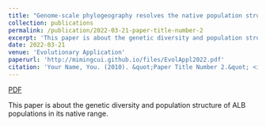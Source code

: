```yaml
---
title: "Genome-scale phylogeography resolves the native population structure of the Asian longhorned beetle, Anoplophora glabripennis (Motschulsky)"
collection: publications
permalink: /publication/2022-03-21-paper-title-number-2
excerpt: 'This paper is about the genetic diversity and population structure of ALB populations in its native range.'
date: 2022-03-21
venue: 'Evolutionary Application'
paperurl: 'http://mimingcui.github.io/files/EvolAppl2022.pdf'
citation: 'Your Name, You. (2010). &quot;Paper Title Number 2.&quot; <i>Journal 1</i>. 1(2).'
---
```


<a href='http://mimingcui.github.io/files/EvolAppl2022.pdf'>PDF</a>

This paper is about the genetic diversity and population structure of ALB populations in its native range.
